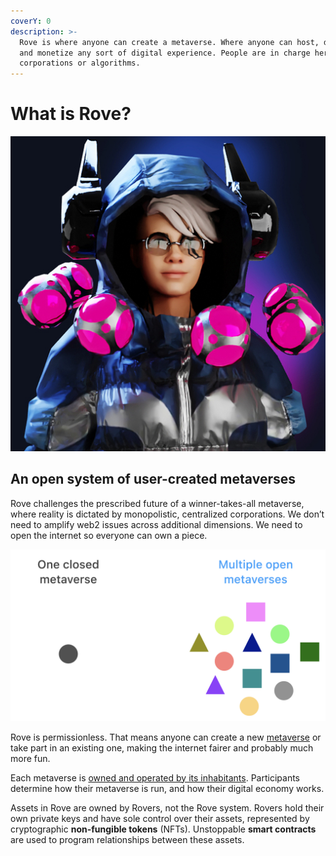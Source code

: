 ```yaml
---
coverY: 0
description: >-
  Rove is where anyone can create a metaverse. Where anyone can host, discover,
  and monetize any sort of digital experience. People are in charge here, not
  corporations or algorithms.
---
```


# What is Rove?

![The Rove System. ](<.gitbook/assets/image (1).png>)

## An open system of user-created metaverses

Rove challenges the prescribed future of a winner-takes-all metaverse, where reality is dictated by monopolistic, centralized corporations. We don’t need to amplify web2 issues across additional dimensions. We need to open the internet so everyone can own a piece.

![An open system of user-created metaverses](<.gitbook/assets/image (4).png>)

Rove is permissionless. That means anyone can create a new [metaverse](broken-reference) or take part in an existing one, making the internet fairer and probably much more fun.

Each metaverse is [owned and operated by its inhabitants](broken-reference). Participants determine how their metaverse is run, and how their digital economy works.

Assets in Rove are owned by Rovers, not the Rove system. Rovers hold their own private keys and have sole control over their assets, represented by cryptographic **non-fungible tokens** (NFTs). Unstoppable **smart contracts** are used to program relationships between these assets.
